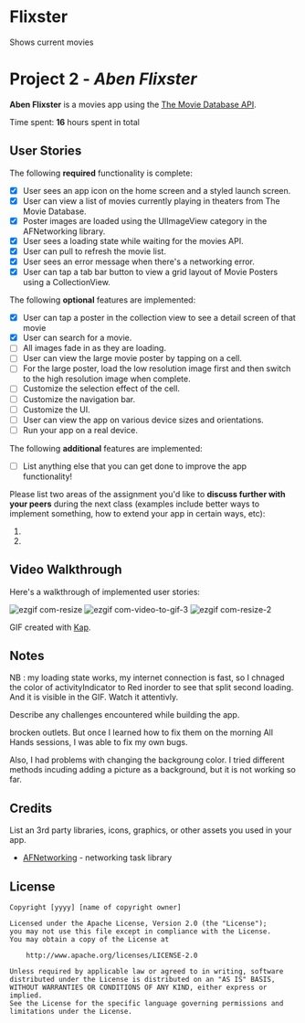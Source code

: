 # Flixster
Shows current movies


# Project 2 - *Aben Flixster*

**Aben Flixster** is a movies app using the [The Movie Database API](http://docs.themoviedb.apiary.io/#).

Time spent: **16** hours spent in total

## User Stories

The following **required** functionality is complete:

- [x] User sees an app icon on the home screen and a styled launch screen.
- [x] User can view a list of movies currently playing in theaters from The Movie Database.
- [x] Poster images are loaded using the UIImageView category in the AFNetworking library.
- [x] User sees a loading state while waiting for the movies API.
- [x] User can pull to refresh the movie list.
- [x] User sees an error message when there's a networking error.
- [x] User can tap a tab bar button to view a grid layout of Movie Posters using a CollectionView.

The following **optional** features are implemented:

- [x] User can tap a poster in the collection view to see a detail screen of that movie
- [x] User can search for a movie.
- [ ] All images fade in as they are loading.
- [ ] User can view the large movie poster by tapping on a cell.
- [ ] For the large poster, load the low resolution image first and then switch to the high resolution image when complete.
- [ ] Customize the selection effect of the cell.
- [ ] Customize the navigation bar.
- [ ] Customize the UI.
- [ ] User can view the app on various device sizes and orientations.
- [ ] Run your app on a real device.

The following **additional** features are implemented:

- [ ] List anything else that you can get done to improve the app functionality!

Please list two areas of the assignment you'd like to **discuss further with your peers** during the next class (examples include better ways to implement something, how to extend your app in certain ways, etc):

1.
2.

## Video Walkthrough

Here's a walkthrough of implemented user stories:

![ezgif com-resize](https://user-images.githubusercontent.com/57775399/123496453-ff704000-d5dc-11eb-9d43-906bb425805d.gif)
![ezgif com-video-to-gif-3](https://user-images.githubusercontent.com/57775399/123496464-09923e80-d5dd-11eb-9664-69ce9adfb5e7.gif)
![ezgif com-resize-2](https://user-images.githubusercontent.com/57775399/123496467-0e56f280-d5dd-11eb-9229-1f84517f6be4.gif)


GIF created with [Kap](https://getkap.co/).

## Notes

NB : my loading state works, my internet connection is fast, so I chnaged the color of activityIndicator to Red inorder to see that split second loading. And it is visible in the GIF. Watch it attentivly. 

Describe any challenges encountered while building the app.

brocken outlets. But once I learned how to fix them on the morning All Hands sessions, I was able to fix my own bugs. 

Also, I had problems with changing the backgroung color. I tried different methods incuding adding a picture as a background, but it is not working so far. 

## Credits

List an 3rd party libraries, icons, graphics, or other assets you used in your app.

- [AFNetworking](https://github.com/AFNetworking/AFNetworking) - networking task library

## License

    Copyright [yyyy] [name of copyright owner]

    Licensed under the Apache License, Version 2.0 (the "License");
    you may not use this file except in compliance with the License.
    You may obtain a copy of the License at

        http://www.apache.org/licenses/LICENSE-2.0

    Unless required by applicable law or agreed to in writing, software
    distributed under the License is distributed on an "AS IS" BASIS,
    WITHOUT WARRANTIES OR CONDITIONS OF ANY KIND, either express or implied.
    See the License for the specific language governing permissions and
    limitations under the License.
